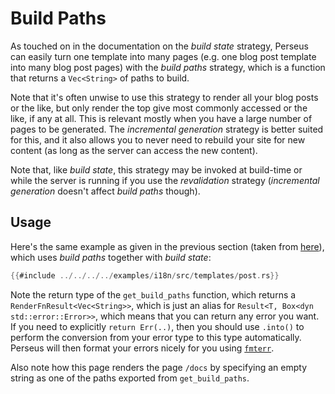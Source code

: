 # Build Paths

As touched on in the documentation on the _build state_ strategy, Perseus can easily turn one template into many pages (e.g. one blog post template into many blog post pages) with the _build paths_ strategy, which is a function that returns a `Vec<String>` of paths to build.

Note that it's often unwise to use this strategy to render all your blog posts or the like, but only render the top give most commonly accessed or the like, if any at all. This is relevant mostly when you have a large number of pages to be generated. The _incremental generation_ strategy is better suited for this, and it also allows you to never need to rebuild your site for new content (as long as the server can access the new content).

Note that, like _build state_, this strategy may be invoked at build-time or while the server is running if you use the _revalidation_ strategy (_incremental generation_ doesn't affect _build paths_ though).

## Usage

Here's the same example as given in the previous section (taken from [here](https://github.com/arctic-hen7/perseus/blob/main/examples/showcase/i18n/templates/post.rs)), which uses _build paths_ together with _build state_:

```rust
{{#include ../../../../examples/i18n/src/templates/post.rs}}
```

Note the return type of the `get_build_paths` function, which returns a `RenderFnResult<Vec<String>>`, which is just an alias for `Result<T, Box<dyn std::error::Error>>`, which means that you can return any error you want. If you need to explicitly `return Err(..)`, then you should use `.into()` to perform the conversion from your error type to this type automatically. Perseus will then format your errors nicely for you using [`fmterr`](https://github.com/arctic-hen7/fmterr).

Also note how this page renders the page `/docs` by specifying an empty string as one of the paths exported from `get_build_paths`.
